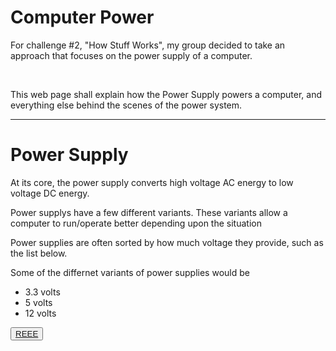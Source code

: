 <!DOCTYPE HTML> 
<html> 
<head>
       </head>
<body>
<div>

<h1> <b> Computer Power </b>  </h1> 
<body> 
<p> For challenge #2, "How Stuff Works", my group decided to take an approach that focuses on the power supply of a computer. </p>  
<br>
<p> This web page shall explain how the Power Supply powers a computer, and everything else behind the scenes of the power system. </p>
<hr> 
<h1> Power Supply </h1> 
<p> At its core, the power supply converts high voltage AC energy to low voltage DC energy. </p>
<p> Power supplys have a few different variants. These variants allow a computer to run/operate better depending upon the situation </p>
<p> Power supplies are often sorted by how much voltage they provide, such as the list below. </p>
<p> Some of the differnet variants of power supplies would be 
<ul>
<li> 3.3 volts </li>
<li> 5 volts </li> 
<li> 12 volts </li> 
</ul> 
</p>
<button type="button"> <a href="https://www.youtube.com/"> REEE</a></button>


</div>
</body> 
</html>
